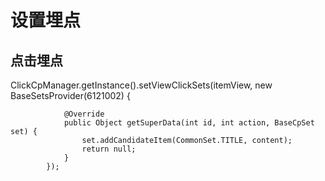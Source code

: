 # 设置埋点

## 点击埋点

ClickCpManager.getInstance().setViewClickSets(itemView, new BaseSetsProvider(6121002) {

                @Override
                public Object getSuperData(int id, int action, BaseCpSet set) {
                    set.addCandidateItem(CommonSet.TITLE, content);
                    return null;
                }
            });